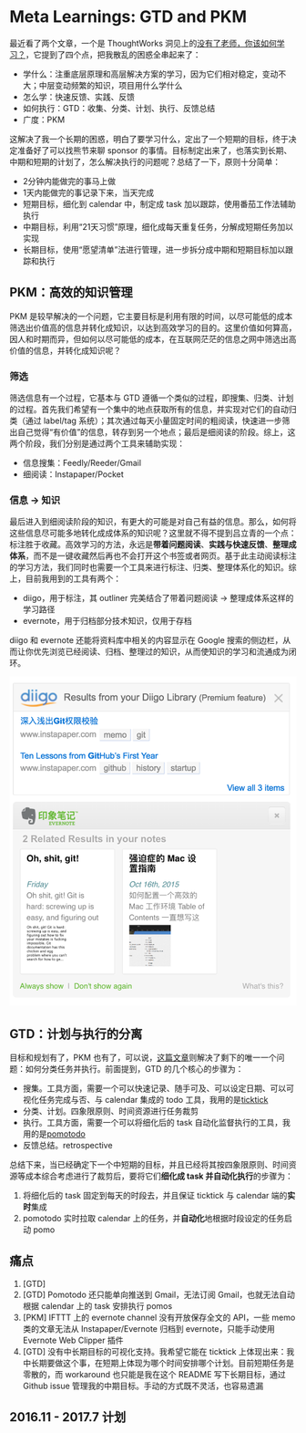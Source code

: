 # Meta Learnings: GTD and PKM

最近看了两个文章，一个是 ThoughtWorks 洞见上的[没有了老师，你该如何学习？](http://insights.thoughtworkers.org/how-to-study-without-teacher/)，它提到了四个点，把我散乱的困惑全串起来了：

* 学什么：注重底层原理和高层解决方案的学习，因为它们相对稳定，变动不大；中层变动频繁的知识，项目用什么学什么
* 怎么学：快速反馈、实践、反馈
* 如何执行：GTD：收集、分类、计划、执行、反馈总结
* 广度：PKM

这解决了我一个长期的困惑，明白了要学习什么，定出了一个短期的目标，终于决定准备好了可以找熊节来聊 sponsor 的事情。目标制定出来了，也落实到长期、中期和短期的计划了，怎么解决执行的问题呢？总结了一下，原则十分简单：

* 2分钟内能做完的事马上做
* 1天内能做完的事记录下来，当天完成
* 短期目标，细化到 calendar 中，制定成 task 加以跟踪，使用番茄工作法辅助执行
* 中期目标，利用“21天习惯”原理，细化成每天重复任务，分解成短期任务加以实现
* 长期目标，使用“愿望清单”法进行管理，进一步拆分成中期和短期目标加以跟踪和执行

## PKM：高效的知识管理

PKM 是较早解决的一个问题，它主要目标是利用有限的时间，以尽可能低的成本筛选出价值高的信息并转化成知识，以达到高效学习的目的。这里价值如何算高，因人和时期而异，但如何以尽可能低的成本，在互联网茫茫的信息之网中筛选出高价值的信息，并转化成知识呢？

### 筛选

筛选信息有一个过程，它基本与 GTD 遵循一个类似的过程，即搜集、归类、计划的过程。首先我们希望有一个集中的地点获取所有的信息，并实现对它们的自动归类（通过 label/tag 系统）；其次通过每天小量固定时间的粗阅读，快速进一步筛出自己觉得“有价值”的信息，转存到另一个地点；最后是细阅读的阶段。综上，这两个阶段，我们分别是通过两个工具来辅助实现：

* 信息搜集：Feedly/Reeder/Gmail
* 细阅读：Instapaper/Pocket

### 信息 -> 知识

最后进入到细阅读阶段的知识，有更大的可能是对自己有益的信息。那么，如何将这些信息尽可能多地转化成成体系的知识呢？这里就不得不提到吕立青的一个点：标注胜于收藏。高效学习的方法，永远是**带着问题阅读**、**实践与快速反馈**、**整理成体系**，而不是一键收藏然后再也不会打开这个书签或者网页。基于此主动阅读标注的学习方法，我们同时也需要一个工具来进行标注、归类、整理体系化的知识。综上，目前我用到的工具有两个：

* diigo，用于标注，其 outliner 完美结合了带着问题阅读 -> 整理成体系这样的学习路径
* evernote，用于归档部分技术知识，仅用于存档

diigo 和 evernote 还能将资料库中相关的内容显示在 Google 搜索的侧边栏，从而让你优先浏览已经阅读、归档、整理过的知识，从而使知识的学习和流通成为闭环。

![](diigo-evernote-right-hand-side.png)

## GTD：计划与执行的分离

目标和规划有了，PKM 也有了，可以说，[这篇文章](http://www.mifengtd.cn/articles/runningcheese-gtd-system.html)则解决了剩下的唯一一个问题：如何分类任务并执行。前面提到，GTD 的几个核心的步骤为：

* 搜集。工具方面，需要一个可以快速记录、随手可及、可以设定日期、可以可视化任务完成与否、与 calendar 集成的 todo 工具，我用的是[ticktick](https://ticktick.com/)
* 分类、计划。四象限原则、时间资源进行任务裁剪
* 执行。工具方面，需要一个可以将细化后的 task 自动化监督执行的工具，我用的是[pomotodo](https://pomotodo.com/app/)
* 反馈总结。retrospective

总结下来，当已经确定下一个中短期的目标，并且已经将其按四象限原则、时间资源等成本综合考虑进行了裁剪后，要将它们**细化成 task **并**自动化执行**的步骤为：

1. 将细化后的 task 固定到每天的时段去，并且保证 ticktick 与 calendar 端的**实时**集成
2. pomotodo 实时拉取 calendar 上的任务，并**自动化**地根据时段设定的任务启动 pomo

## 痛点

1. [GTD] 
2. [GTD] Pomotodo 还只能单向推送到 Gmail，无法订阅 Gmail，也就无法自动根据 calendar 上的 task 安排执行 pomos
3. [PKM] IFTTT 上的 evernote channel 没有开放保存全文的 API，一些 memo 类的文章无法从 Instapaper/Evernote 归档到 evernote，只能手动使用 Evernote Web Clipper 插件
4. [GTD] 没有中长期目标的可视化支持。我希望它能在 ticktick 上体现出来：我中长期要做这个事，在短期上体现为哪个时间安排哪个计划。目前短期任务是零散的，而 workaround 也只能是我在这个 README 写下长期目标，通过 Github issue 管理我的中期目标。手动的方式既不灵活，也容易遗漏

## 2016.11 - 2017.7 计划



